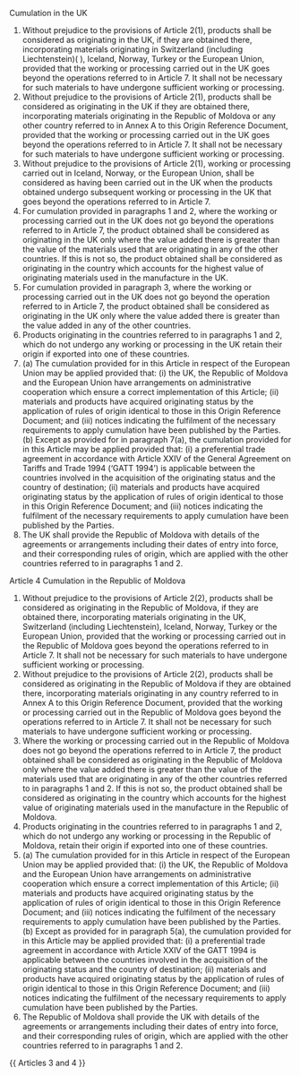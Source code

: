 Cumulation in the UK
1.	Without prejudice to the provisions of Article 2(1), products shall be considered as originating in the UK, if they are obtained there, incorporating materials originating in Switzerland (including Liechtenstein)( ), Iceland, Norway, Turkey or the European Union, provided that the working or processing carried out in the UK goes beyond the operations referred to in Article 7. It shall not be necessary for such materials to have undergone sufficient working or processing.
2.	Without prejudice to the provisions of Article 2(1), products shall be considered as originating in the UK if they are obtained there, incorporating materials originating in the Republic of Moldova or any other country referred to in Annex A to this Origin Reference Document, provided that the working or processing carried out in the UK goes beyond the operations referred to in Article 7. It shall not be necessary for such materials to have undergone sufficient working or processing.
3.	Without prejudice to the provisions of Article 2(1), working or processing carried out in Iceland, Norway, or the European Union, shall be considered as having been carried out in the UK when the products obtained undergo subsequent working or processing in the UK that goes beyond the operations referred to in Article 7. 
4.	For cumulation provided in paragraphs 1 and 2, where the working or processing carried out in the UK does not go beyond the operations referred to in Article 7, the product obtained shall be considered as originating in the UK only where the value added there is greater than the value of the materials used that are originating in any of the other countries. If this is not so, the product obtained shall be considered as originating in the country which accounts for the highest value of originating materials used in the manufacture in the UK.
5.	For cumulation provided in paragraph 3, where the working or processing carried out in the UK does not go beyond the operation referred to in Article 7, the product obtained shall be considered as originating in the UK only where the value added there is greater than the value added in any of the other countries. 
6.	Products originating in the countries referred to in paragraphs 1 and 2, which do not undergo any working or processing in the UK retain their origin if exported into one of these countries.
7.	(a)	The cumulation provided for in this Article in respect of the European Union may be applied provided that:
(i)	the UK, the Republic of Moldova and the European Union have arrangements on administrative cooperation which ensure a correct implementation of this Article;
(ii)	materials and products have acquired originating status by the application of rules of origin identical to those in this Origin Reference Document; and
(iii)	notices indicating the fulfilment of the necessary requirements to apply cumulation have been published by the Parties.
(b)	Except as provided for in paragraph 7(a), the cumulation provided for in this Article may be applied provided that:
(i)	a preferential trade agreement in accordance with Article XXIV of the General Agreement on Tariffs and Trade 1994 (‘GATT 1994’) is applicable between the countries involved in the acquisition of the originating status and the country of destination;
(ii)	materials and products have acquired originating status by the application of rules of origin identical to those in this Origin Reference Document; and
(iii)	notices indicating the fulfilment of the necessary requirements to apply cumulation have been published by the Parties.
8. 	The UK shall provide the Republic of Moldova with details of the agreements or arrangements including their dates of entry into force, and their corresponding rules of origin, which are applied with the other countries referred to in paragraphs 1 and 2.

Article 4
Cumulation in the Republic of Moldova
1.	Without prejudice to the provisions of Article 2(2), products shall be considered as originating in the Republic of Moldova, if they are obtained there, incorporating materials originating in the UK, Switzerland (including Liechtenstein), Iceland, Norway, Turkey or the European Union, provided that the working or processing carried out in the Republic of Moldova goes beyond the operations referred to in Article 7. It shall not be necessary for such materials to have undergone sufficient working or processing.
2.	Without prejudice to the provisions of Article 2(2), products shall be considered as originating in the Republic of Moldova if they are obtained there, incorporating materials originating in any country referred to in Annex A to this Origin Reference Document, provided that the working or processing carried out in the Republic of Moldova goes beyond the operations referred to in Article 7. It shall not be necessary for such materials to have undergone sufficient working or processing.
3.	Where the working or processing carried out in the Republic of Moldova does not go beyond the operations referred to in Article 7, the product obtained shall be considered as originating in the Republic of Moldova only where the value added there is greater than the value of the materials used that are originating in any of the other countries referred to in paragraphs 1 and 2. If this is not so, the product obtained shall be considered as originating in the country which accounts for the highest value of originating materials used in the manufacture in the Republic of Moldova.
4.	Products originating in the countries referred to in paragraphs 1 and 2, which do not undergo any working or processing in the Republic of Moldova, retain their origin if exported into one of these countries.
5.	(a) The cumulation provided for in this Article in respect of the European Union may be applied provided that:
(i)	the UK, the Republic of Moldova and the European Union have arrangements on administrative cooperation which ensure a correct implementation of this Article;
(ii)	materials and products have acquired originating status by the application of rules of origin identical to those in this Origin Reference Document; and
(iii)	notices indicating the fulfilment of the necessary requirements to apply cumulation have been published by the Parties.
(b)	Except as provided for in paragraph 5(a), the cumulation provided for in this Article may be applied provided that:
(i)	a preferential trade agreement in accordance with Article XXIV of the GATT 1994 is applicable between the countries involved in the acquisition of the originating status and the country of destination;
(ii)	materials and products have acquired originating status by the application of rules of origin identical to those in this Origin Reference Document; and
(iii)	notices indicating the fulfilment of the necessary requirements to apply cumulation have been published by the Parties.
6.	The Republic of Moldova shall provide the UK with details of the agreements or arrangements including their dates of entry into force, and their corresponding rules of origin, which are applied with the other countries referred to in paragraphs 1 and 2.


{{ Articles 3 and 4 }}